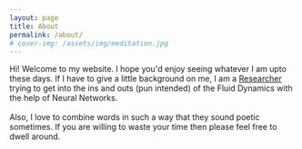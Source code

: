 ```yaml
---
layout: page
title: About
permalink: /about/
# cover-img: /assets/img/meditation.jpg
---
```


Hi! Welcome to my website. I hope you'd enjoy seeing whatever I am upto these days. If I have to give a little background on me, I am a [Researcher](http://ninelab.creatorlink.net/index#MEMBERS/) trying to get into the ins and outs (pun intended) of the Fluid Dynamics with the help of Neural Networks. <br><br>
Also, I love to combine words in such a way that they sound poetic sometimes. If you are willing to waste your time then please feel free to dwell around.
<!-- layout: post
title: Flake it till you make it
subtitle: Excerpt from Soulshaping by Jeff Brown
cover-img: /assets/img/path.jpg
thumbnail-img: /assets/img/thumb.png
share-img: /assets/img/path.jpg
tags: [books, test]
author: Sharon Smith and Barry Simpson -->
